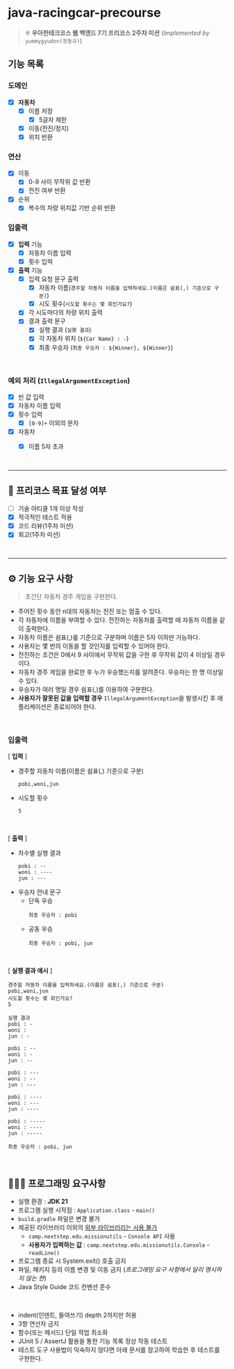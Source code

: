 # java-racingcar-precourse
> ⁜ **우아한테크코스 웹 백엔드 7기 프리코스 2주차 미션** (_Implemented by_ `yummygyudon(정동규)`)

##  기능 목록
### 도메인
- [x] **자동차** 
    - [x] 이름 저장
      - [x] 5글자 제한
    - [x] 이동(전진/정지)
    - [x] 위치 반환

### 연산
- [x] 이동
  - [x] 0-9 사이 무작위 값 반환
  - [x] 전진 여부 반환
- [x] 순위
  - [x] 복수의 차량 위치값 기반 순위 반환

### 입출력
- [x] **입력** 기능
  - [x] 자동차 이름 입력
  - [x] 횟수 입력
- [x] **출력** 기능
    - [x] 입력 요청 문구 출력 
      - [x] 자동차 이름(`경주할 자동차 이름을 입력하세요.(이름은 쉼표(,) 기준으로 구분)`)
      - [x] 시도 횟수(`시도할 횟수는 몇 회인가요?`)
    - [x] 각 시도마다의 차량 위치 출력
    - [x] 결과 출력 문구
      - [x] 실행 결과 (`실행 결과`)
      - [x] 각 자동차 위치 (`${Car Name} : -`)
      - [x] 최종 우승자 (`최종 우승자 : ${Winner}, ${Winner}`)

<br/>

### 예외 처리 (`IllegalArgumentException`)
- [x] 빈 값 입력
- [x] 자동차 이름 입력
- [x] 횟수 입력
  - [x] `[0-9]+` 이외의 문자
- [x] 자동차
  - [x] 이름 5자 초과


<br/>

---
## 🚀 프리코스 목표 달성 여부
- [ ] 기술 아티클 1개 이상 작성
- [x] 적극적인 테스트 적용
- [x] 코드 리뷰(1주차 미션)
- [x] 회고(1주차 미션)

<br/>

---

## ⚙️  기능 요구 사항
> 초간단 자동차 경주 게임을 구현한다.
- 주어진 횟수 동안 n대의 자동차는 전진 또는 멈출 수 있다.
- 각 자동차에 이름을 부여할 수 있다. 전진하는 자동차를 출력할 때 자동차 이름을 같이 출력한다.
- 자동차 이름은 쉼표(,)를 기준으로 구분하며 이름은 5자 이하만 가능하다.
- 사용자는 몇 번의 이동을 할 것인지를 입력할 수 있어야 한다.
- 전진하는 조건은 0에서 9 사이에서 무작위 값을 구한 후 무작위 값이 4 이상일 경우이다.
- 자동차 경주 게임을 완료한 후 누가 우승했는지를 알려준다. 우승자는 한 명 이상일 수 있다.
- 우승자가 여러 명일 경우 쉼표(,)를 이용하여 구분한다.
- **사용자가 잘못된 값을 입력할 경우** `IllegalArgumentException`을 발생시킨 후 애플리케이션은 종료되어야 한다.

<br/>

### 입출력

[ **입력** ]

-  경주할 자동차 이름(이름은 쉼표(,) 기준으로 구분)
    ```text
    pobi,woni,jun
    ```
- 시도할 횟수
  ```text
  5
  ```

<br/>

[ **출력** ]

- 차수별 실행 결과
    ```
    pobi : --
    woni : ----
    jun : ---
    ```
- 우승자 안내 문구
  - 단독 우승
    ```
    최종 우승자 : pobi
    ```
  - 공동 우승
    ```
    최종 우승자 : pobi, jun
    ```

<br/>

[ **실행 결과 예시** ]
```
경주할 자동차 이름을 입력하세요.(이름은 쉼표(,) 기준으로 구분)
pobi,woni,jun
시도할 횟수는 몇 회인가요?
5

실행 결과
pobi : -
woni : 
jun : -

pobi : --
woni : -
jun : --

pobi : ---
woni : --
jun : ---

pobi : ----
woni : ---
jun : ----

pobi : -----
woni : ----
jun : -----

최종 우승자 : pobi, jun
```

<br/>

## 🧑🏻‍💻 프로그래밍 요구사항
- 실행 환경 : **JDK 21**
- 프로그램 실행 시작점 : `Application.class` - `main()`
- `build.gradle` 파일은 변경 불가
- 제공된 라이브러리 이외의 <u>외부 라이브러리는 사용 불가</u>
  - `camp.nextstep.edu.missionutils` - `Console API` 사용
  - **사용자가 입력하는 값** : `camp.nextstep.edu.missionutils.Console` - `readLine()`
- 프로그램 종료 시 System.exit() 호출 금지
- 파일, 패키지 등의 이름 변경 및 이동 금지 (_프로그래밍 요구 사항에서 달리 명시하지 않는 한_)
- Java Style Guide 코드 컨벤션 준수

<br/>

- indent(인덴트, 들여쓰기) depth 2까지만 허용
- 3항 연산자 금지
- 함수(또는 메서드) 단일 작업 최소화
- JUnit 5 / AssertJ 활용을 통한 기능 목록 정상 작동 테스트
- 테스트 도구 사용법이 익숙하지 않다면 아래 문서를 참고하여 학습한 후 테스트를 구현한다.

<br/>


